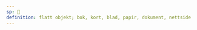 ```yaml
---
sp: 󱤪
definition: flatt objekt; bok, kort, blad, papir, dokument, nettside
---
```

<!-- lipu is about flat things. these flat things tend to either be bendable or good for storing information. the prototypical lipu is a piece of paper; it's bendable, it's flat, and it's great for storing knowledge! to me, all other lipu's are similar to paper in some of these ways.

a leaf is similar, because that it's flat and bendable, even if it's probably not your go-to medium to write your essay on. this website is similar, because it contains knowledge and i can't think of anything flatter than a website. sure you can't bend it, but it's so similar to paper still. -->